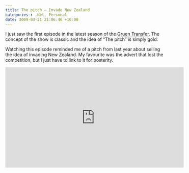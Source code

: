 ```yaml
---
title: The pitch – Invade New Zealand
categories : .Net, Personal
date: 2009-03-21 21:06:46 +10:00
---
```


I just saw the first episode in the latest season of the [Gruen Transfer][0]. The concept of the show is classic and the idea of “The pitch” is simply gold. 

Watching this episode reminded me of a pitch from last year about selling the idea of invading New Zealand. My favourite was the advert that lost the competition, but I just have to link to it for posterity.

<iframe width="560" height="315" src="https://www.youtube.com/embed/vo6fgZ-dbOw" frameborder="0" allowfullscreen></iframe>

[0]: http://www.abc.net.au/tv/gruentransfer/